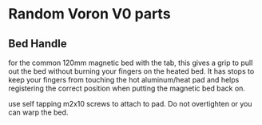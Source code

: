 # Random Voron V0 parts

## Bed Handle

for the common 120mm magnetic bed with the tab, this gives a grip to pull out
the bed without burning your fingers on the heated bed. It has stops to keep
your fingers from touching the hot aluminum/heat pad and helps registering
the correct position when putting the magnetic bed back on.

use self tapping m2x10 screws to attach to pad. Do not overtighten or you
can warp the bed.
